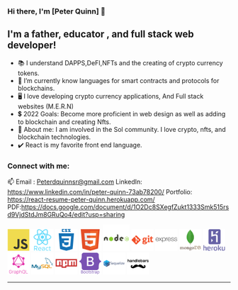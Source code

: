
### Hi there, I'm [Peter Quinn] 👋

## I'm a father, educator , and full stack web developer!
-  📚      I understand DAPPS,DeFI,NFTs and the creating of crypto currency tokens.
-  💱      I’m currently know languages for smart contracts and protocols for blockchains.
-  🖥️      I love developing crypto currency applications, And Full stack websites (M.E.R.N)
-  💲       2022 Goals: Become more proficient in web design as well as adding to blockchain and creating Nfts.
-  🏫      About me: I am involved in the Sol community. I love crypto, nfts, and blockchain technologies.
-  ✔️      React is my favorite front end language.

  

### Connect with me:

📫 Email : Peterdquinnsr@gmail.com
    LinkedIn:  https://www.linkedin.com/in/peter-quinn-73ab78200/
    Portfolio: https://react-resume-peter-quinn.herokuapp.com/   
    PDF:https://docs.google.com/document/d/1O2Dc8SXegfZukt1333Smk515rsd9VjdStdJm8GRuQo4/edit?usp=sharing 



<img src="https://github.com/devicons/devicon/blob/master/icons/javascript/javascript-original.svg" alt="JavaScript" width="50" height="50"/> <img src="https://github.com/devicons/devicon/blob/master/icons/react/react-original-wordmark.svg" alt="React" width="50" height="50"/>
<img src="https://github.com/devicons/devicon/blob/master/icons/css3/css3-plain-wordmark.svg" alt="CSS" width="50" height="50"/>
<img src="https://github.com/devicons/devicon/blob/master/icons/html5/html5-original.svg" alt="javascript logo" width="50" height="50" />
<img src="https://github.com/devicons/devicon/blob/master/icons/nodejs/nodejs-original-wordmark.svg" alt="NodeJS" width="60" height="60"/>
<img src="https://github.com/devicons/devicon/blob/master/icons/git/git-plain-wordmark.svg" alt="javascript logo" width="50" height="50" />
<img src="https://github.com/devicons/devicon/blob/master/icons/express/express-original-wordmark.svg" alt="javascript logo" width="50" height="50" />
<img src="https://github.com/devicons/devicon/blob/master/icons/mongodb/mongodb-original-wordmark.svg" alt="MongoDB" width="50" height="50"/>
<img src="https://github.com/devicons/devicon/blob/master/icons/heroku/heroku-plain-wordmark.svg" alt="heroku logo" width="50" height="50" />
<img src="https://github.com/devicons/devicon/blob/master/icons/graphql/graphql-plain-wordmark.svg" alt="graphql logo" width="50" height="50" />
<img src="https://github.com/devicons/devicon/blob/master/icons/mysql/mysql-original-wordmark.svg" alt="mysql logo" width="50" height="50" />
<img src="https://github.com/devicons/devicon/blob/master/icons/npm/npm-original-wordmark.svg" alt="npm logo" width="50" height="50" />
<img src="https://github.com/devicons/devicon/blob/master/icons/bootstrap/bootstrap-plain-wordmark.svg" alt="bootstrap logo" width="50" height="50" />
<img src="https://github.com/devicons/devicon/blob/master/icons/sequelize/sequelize-original-wordmark.svg" alt="sequelize logo" width="50" height="50" />
<img src="https://github.com/devicons/devicon/blob/master/icons/handlebars/handlebars-original-wordmark.svg" alt="handlebars logo" width="50" height="50" />



---



